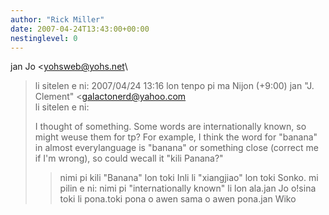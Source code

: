 ```yaml
---
author: "Rick Miller"
date: 2007-04-24T13:43:00+00:00
nestinglevel: 0
---
```

jan Jo <[yohsweb@yohs.net](mailto://yohsweb@yohs.net)\
> li sitelen e ni:
> 2007/04/24 13:16 lon tenpo pi ma Nijon (+9:00)
> jan "J. Clement" <[galactonerd@yahoo.com](mailto://galactonerd@yahoo.com)\
> li sitelen e ni:
> 
> I thought of something. Some words are internationally known, so might weuse them for tp? For example, I think the word for "banana" in almost everylanguage is "banana" or something close (correct me if I'm wrong), so could wecall it "kili Panana?"
>> nimi pi kili "Banana" lon toki Inli li "xiangjiao" lon toki Sonko.
> mi pilin e ni: nimi pi "internationally known" li lon ala.jan Jo o!sina toki li pona.toki pona o awen sama o awen pona.jan Wiko